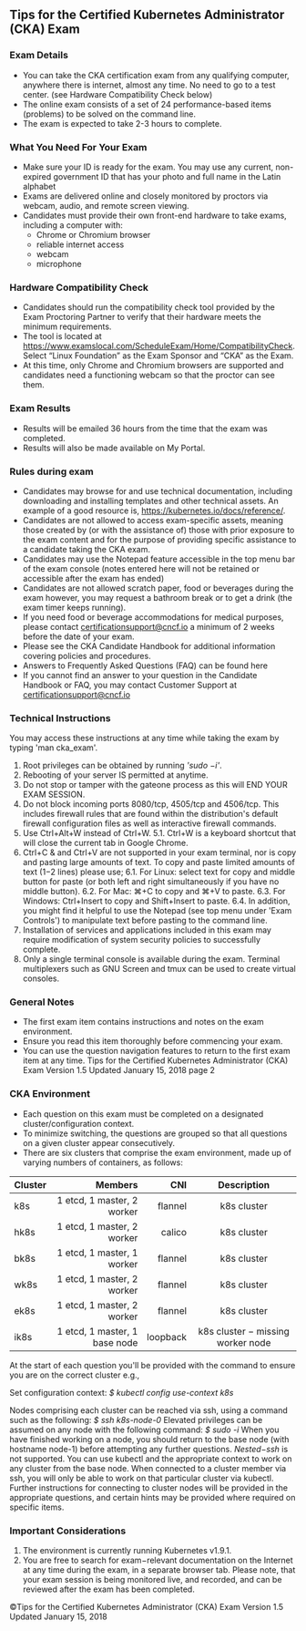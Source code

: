 ## Tips for the Certified Kubernetes Administrator (CKA) Exam  

### Exam Details
-  You can take the CKA certification exam from any qualifying computer, anywhere there is
internet, almost any time. No need to go to a test center. (see Hardware Compatibility Check
below)
-  The online exam consists of a set of 24 performance-based items (problems) to be solved on the
command line.
- The exam is expected to take 2-3 hours to complete.
### What You Need For Your Exam
- Make sure your ID is ready for the exam. You may use any current, non-expired government ID
that has your photo and full name in the Latin alphabet
- Exams are delivered online and closely monitored by proctors via webcam, audio, and remote
screen viewing.
- Candidates must provide their own front-end hardware to take exams, including a computer with:
  - Chrome or Chromium browser
  - reliable internet access
  - webcam
  - microphone  
  
### Hardware Compatibility Check
- Candidates should run the compatibility check tool provided by the Exam Proctoring Partner to
verify that their hardware meets the minimum requirements.
- The tool is located at https://www.examslocal.com/ScheduleExam/Home/CompatibilityCheck.
Select “Linux Foundation” as the Exam Sponsor and “CKA” as the Exam.
- At this time, only Chrome and Chromium browsers are supported and candidates need a
functioning webcam so that the proctor can see them.
### Exam Results
- Results will be emailed 36 hours from the time that the exam was completed.
- Results will also be made available on My Portal.
### Rules during exam
- Candidates may browse for and use technical documentation, including downloading and
installing templates and other technical assets. An example of a good resource is,
https://kubernetes.io/docs/reference/.
- Candidates are not allowed to access exam-specific assets, meaning those created by (or with
the assistance of) those with prior exposure to the exam content and for the purpose of providing
specific assistance to a candidate taking the CKA exam.
- Candidates may use the Notepad feature accessible in the top menu bar of the exam console
(notes entered here will not be retained or accessible after the exam has ended)
- Candidates are not allowed scratch paper, food or beverages during the exam however, you may
request a bathroom break or to get a drink (the exam timer keeps running).
- If you need food or beverage accommodations for medical purposes, please contact
certificationsupport@cncf.io a minimum of 2 weeks before the date of your exam.
- Please see the CKA Candidate Handbook for additional information covering policies and
procedures.
- Answers to Frequently Asked Questions (FAQ) can be found here
- If you cannot find an answer to your question in the Candidate Handbook or FAQ, you may
contact Customer Support at certificationsupport@cncf.io
### Technical Instructions
You may access these instructions at any time while taking the exam by typing 'man cka_exam'.
1. Root privileges can be obtained by running *'sudo −i'*.
2. Rebooting of your server IS permitted at anytime.
3. Do not stop or tamper with the gateone process as this will END YOUR EXAM SESSION.
4. Do not block incoming ports 8080/tcp, 4505/tcp and 4506/tcp. This includes firewall rules that are
found within the distribution's default firewall configuration files as well as interactive firewall
commands.
5. Use Ctrl+Alt+W instead of Ctrl+W.
5.1. Ctrl+W is a keyboard shortcut that will close the current tab in Google Chrome.
6. Ctrl+C & and Ctrl+V are not supported in your exam terminal, nor is copy and pasting large
amounts of text. To copy and paste limited amounts of text (1−2 lines) please use;
6.1. For Linux: select text for copy and middle button for paste (or both left and right
simultaneously if you have no middle button).
6.2. For Mac: ⌘+C to copy and ⌘+V to paste.
6.3. For Windows: Ctrl+Insert to copy and Shift+Insert to paste.
6.4. In addition, you might find it helpful to use the Notepad (see top menu under 'Exam
Controls') to manipulate text before pasting to the command line.
7. Installation of services and applications included in this exam may require modification of system
security policies to successfully complete.
8. Only a single terminal console is available during the exam. Terminal multiplexers such as GNU
Screen and tmux can be used to create virtual consoles.
### General Notes
- The first exam item contains instructions and notes on the exam environment.
- Ensure you read this item thoroughly before commencing your exam.
- You can use the question navigation features to return to the first exam item at any time.
Tips for the Certified Kubernetes Administrator (CKA) Exam ​Version 1.5​ Updated January 15, 2018 page 2
### CKA Environment
- Each question on this exam must be completed on a designated cluster/configuration context.
- To minimize switching, the questions are grouped so that all questions on a given cluster appear
consecutively.
- There are six clusters that comprise the exam environment, made up of varying numbers of
containers, as follows:

|Cluster | Members  | CNI | Description
| :----- | ------:| ----:| :-------: |
|k8s  |1  etcd, 1  master, 2  worker | flannel  | k8s cluster|
|hk8s |1  etcd, 1  master, 2  worker | calico  | k8s cluster|
|bk8s |1  etcd, 1  master, 1 worker | flannel | k8s cluster|
|wk8s |1  etcd, 1  master, 2 worker | flannel | k8s cluster|
|ek8s |1  etcd, 1  master, 2 worker | flannel | k8s cluster|
|ik8s |1 etcd, 1 master, 1 base node  | loopback |k8s cluster − missing worker node|

At the start of each question you'll be provided with the command to ensure you are on the correct cluster e.g.,  

Set configuration context: *$ kubectl config use-context k8s*  

Nodes comprising each cluster can be reached via ssh, using a command such as the following:
*$ ssh k8s-node-0*
Elevated privileges can be assumed on any node with the following command:
*$ sudo -i*
When you have finished working on a node, you should return to the base node (with hostname node-1)
before attempting any further questions. *Nested−ssh* is not supported.
You can use kubectl and the appropriate context to work on any cluster from the base node. When
connected to a cluster member via ssh, you will only be able to work on that particular cluster via kubectl.
Further instructions for connecting to cluster nodes will be provided in the appropriate questions, and
certain hints may be provided where required on specific items.
### Important Considerations
1. The environment is currently running Kubernetes v1.9.1.
2. You are free to search for exam−relevant documentation on the Internet at any time during the
exam, in a separate browser tab. Please note, that your exam session is being monitored live,
and recorded, and can be reviewed after the exam has been completed.  


&copy;Tips for the Certified Kubernetes Administrator (CKA) Exam ​Version 1.5​ Updated January 15, 2018